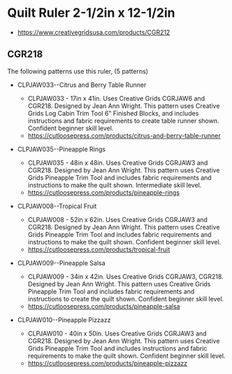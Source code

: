 # Quilt Ruler 2-1/2in x 12-1/2in
* https://www.creativegridsusa.com/products/CGR212

## CGR218

The following patterns use this ruler, (5 patterns)

* CLPJAW033--Citrus and Berry Table Runner
	* CLPJAW033 - 17in x 41in. Uses Creative Grids CGRJAW6 and CGR218. Designed by Jean Ann Wright. This pattern uses Creative Grids Log Cabin Trim Tool 6" Finished Blocks, and includes instructions and fabric requirements to create table runner shown. Confident beginner skill level.
	* https://cutloosepress.com/products/citrus-and-berry-table-runner


* CLPJAW035--Pineapple Rings
	* CLPJAW035 - 48in x 48in. Uses Creative Grids CGRJAW3 and CGR218. Designed by Jean Ann Wright. This pattern uses Creative Grids Pineapple Trim Tool and includes fabric requirements and instructions to make the quilt shown. Intermediate skill level.
	* https://cutloosepress.com/products/pineapple-rings


* CLPJAW008--Tropical Fruit
	* CLPJAW008 - 52in x 62in. Uses Creative Grids CGRJAW3 and CGR218. Designed by Jean Ann Wright. This pattern uses Creative Grids Pineapple Trim Tool and includes fabric requirements and instructions to make the quilt shown. Confident beginner skill level.
	* https://cutloosepress.com/products/tropical-fruit


* CLPJAW009--Pineapple Salsa
	* CLPJAW009 - 34in x 42in. Uses Creative Grids CGRJAW3, CGR218. Designed by Jean Ann Wright. This pattern uses Creative Grids Pineapple Trim Tool and includes fabric requirements and instructions to create the quilt shown. Confident beginner skill level.
	* https://cutloosepress.com/products/pineapple-salsa


* CLPJAW010--Pineapple Pizzazz
	* CLPJAW010 - 40in x 50in. Uses Creative Grids CGRJAW3 and CGR218. Designed by Jean Ann Wright. This pattern uses Creative Grids Pineapple Trim Tool and includes instructions and fabric requirements to make the quilt shown. Confident beginner skill level.
	* https://cutloosepress.com/products/pineapple-pizzazz

